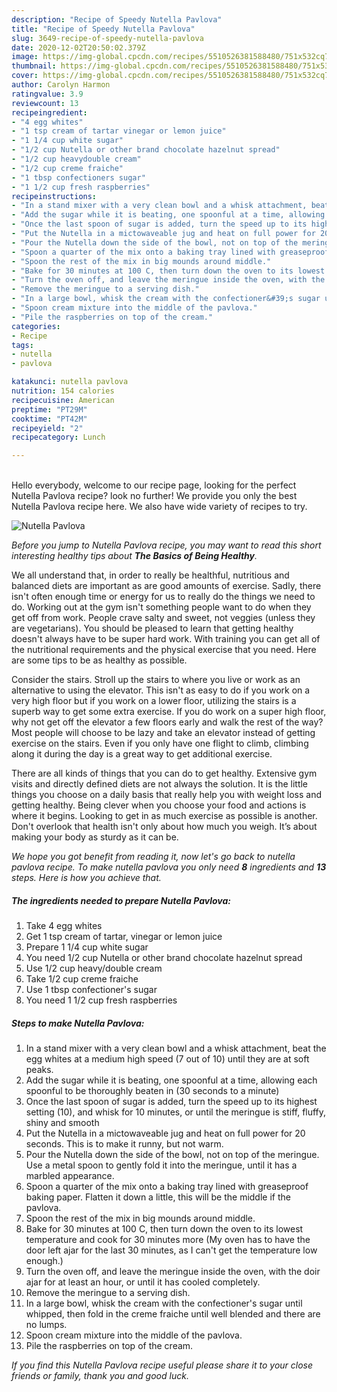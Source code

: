 ```yaml
---
description: "Recipe of Speedy Nutella Pavlova"
title: "Recipe of Speedy Nutella Pavlova"
slug: 3649-recipe-of-speedy-nutella-pavlova
date: 2020-12-02T20:50:02.379Z
image: https://img-global.cpcdn.com/recipes/5510526381588480/751x532cq70/nutella-pavlova-recipe-main-photo.jpg
thumbnail: https://img-global.cpcdn.com/recipes/5510526381588480/751x532cq70/nutella-pavlova-recipe-main-photo.jpg
cover: https://img-global.cpcdn.com/recipes/5510526381588480/751x532cq70/nutella-pavlova-recipe-main-photo.jpg
author: Carolyn Harmon
ratingvalue: 3.9
reviewcount: 13
recipeingredient:
- "4 egg whites"
- "1 tsp cream of tartar vinegar or lemon juice"
- "1 1/4 cup white sugar"
- "1/2 cup Nutella or other brand chocolate hazelnut spread"
- "1/2 cup heavydouble cream"
- "1/2 cup creme fraiche"
- "1 tbsp confectioners sugar"
- "1 1/2 cup fresh raspberries"
recipeinstructions:
- "In a stand mixer with a very clean bowl and a whisk attachment, beat the egg whites at a medium high speed (7 out of 10) until they are at soft peaks."
- "Add the sugar while it is beating, one spoonful at a time, allowing each spoonful to be thoroughly beaten in (30 seconds to a minute)"
- "Once the last spoon of sugar is added, turn the speed up to its highest setting (10), and whisk for 10 minutes, or until the meringue is stiff, fluffy, shiny and smooth"
- "Put the Nutella in a mictowaveable jug and heat on full power for 20 seconds. This is to make it runny, but not warm."
- "Pour the Nutella down the side of the bowl, not on top of the meringue. Use a metal spoon to gently fold it into the meringue, until it has a marbled appearance."
- "Spoon a quarter of the mix onto a baking tray lined with greaseproof baking paper. Flatten it down a little, this will be the middle if the pavlova."
- "Spoon the rest of the mix in big mounds around middle."
- "Bake for 30 minutes at 100 C, then turn down the oven to its lowest temperature and cook for 30 minutes more (My oven has to have the door left ajar for the last 30 minutes, as I can&#39;t get the temperature low enough.)"
- "Turn the oven off, and leave the meringue inside the oven, with the doir ajar for at least an hour, or until it has cooled completely."
- "Remove the meringue to a serving dish."
- "In a large bowl, whisk the cream with the confectioner&#39;s sugar until whipped, then fold in the creme fraiche until well blended and there are no lumps."
- "Spoon cream mixture into the middle of the pavlova."
- "Pile the raspberries on top of the cream."
categories:
- Recipe
tags:
- nutella
- pavlova

katakunci: nutella pavlova 
nutrition: 154 calories
recipecuisine: American
preptime: "PT29M"
cooktime: "PT42M"
recipeyield: "2"
recipecategory: Lunch

---
```

<br>
Hello everybody, welcome to our recipe page, looking for the perfect Nutella Pavlova recipe? look no further! We provide you only the best Nutella Pavlova recipe here. We also have wide variety of recipes to try.
<br>


![Nutella Pavlova](https://img-global.cpcdn.com/recipes/5510526381588480/751x532cq70/nutella-pavlova-recipe-main-photo.jpg)

<i>Before you jump to Nutella Pavlova recipe, you may want to read this short interesting healthy tips about <strong>The Basics of Being Healthy</strong>.</i>

We all understand that, in order to really be healthful, nutritious and balanced diets are important as are good amounts of exercise. Sadly, there isn't often enough time or energy for us to really do the things we need to do. Working out at the gym isn't something people want to do when they get off from work. People crave salty and sweet, not veggies (unless they are vegetarians). You should be pleased to learn that getting healthy doesn't always have to be super hard work. With training you can get all of the nutritional requirements and the physical exercise that you need. Here are some tips to be as healthy as possible.

Consider the stairs. Stroll up the stairs to where you live or work as an alternative to using the elevator. This isn't as easy to do if you work on a very high floor but if you work on a lower floor, utilizing the stairs is a superb way to get some extra exercise. If you do work on a super high floor, why not get off the elevator a few floors early and walk the rest of the way? Most people will choose to be lazy and take an elevator instead of getting exercise on the stairs. Even if you only have one flight to climb, climbing along it during the day is a great way to get additional exercise. 

There are all kinds of things that you can do to get healthy. Extensive gym visits and directly defined diets are not always the solution. It is the little things you choose on a daily basis that really help you with weight loss and getting healthy. Being clever when you choose your food and actions is where it begins. Looking to get in as much exercise as possible is another. Don't overlook that health isn't only about how much you weigh. It’s about making your body as sturdy as it can be. 


<i>We hope you got benefit from reading it, now let's go back to nutella pavlova recipe. To make nutella pavlova you only need <strong>8</strong> ingredients and <strong>13</strong> steps. Here is how you achieve that.
</i>

##### The ingredients needed to prepare Nutella Pavlova:

1. Take 4 egg whites
1. Get 1 tsp cream of tartar, vinegar or lemon juice
1. Prepare 1 1/4 cup white sugar
1. You need 1/2 cup Nutella or other brand chocolate hazelnut spread
1. Use 1/2 cup heavy/double cream
1. Take 1/2 cup creme fraiche
1. Use 1 tbsp confectioner&#39;s sugar
1. You need 1 1/2 cup fresh raspberries


##### Steps to make Nutella Pavlova:

1. In a stand mixer with a very clean bowl and a whisk attachment, beat the egg whites at a medium high speed (7 out of 10) until they are at soft peaks.
1. Add the sugar while it is beating, one spoonful at a time, allowing each spoonful to be thoroughly beaten in (30 seconds to a minute)
1. Once the last spoon of sugar is added, turn the speed up to its highest setting (10), and whisk for 10 minutes, or until the meringue is stiff, fluffy, shiny and smooth
1. Put the Nutella in a mictowaveable jug and heat on full power for 20 seconds. This is to make it runny, but not warm.
1. Pour the Nutella down the side of the bowl, not on top of the meringue. Use a metal spoon to gently fold it into the meringue, until it has a marbled appearance.
1. Spoon a quarter of the mix onto a baking tray lined with greaseproof baking paper. Flatten it down a little, this will be the middle if the pavlova.
1. Spoon the rest of the mix in big mounds around middle.
1. Bake for 30 minutes at 100 C, then turn down the oven to its lowest temperature and cook for 30 minutes more (My oven has to have the door left ajar for the last 30 minutes, as I can&#39;t get the temperature low enough.)
1. Turn the oven off, and leave the meringue inside the oven, with the doir ajar for at least an hour, or until it has cooled completely.
1. Remove the meringue to a serving dish.
1. In a large bowl, whisk the cream with the confectioner&#39;s sugar until whipped, then fold in the creme fraiche until well blended and there are no lumps.
1. Spoon cream mixture into the middle of the pavlova.
1. Pile the raspberries on top of the cream.


<i>If you find this Nutella Pavlova recipe useful please share it to your close friends or family, thank you and good luck.</i>

